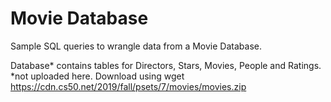 # Movie Database

Sample SQL queries to wrangle data from a Movie Database.

Database* contains tables for Directors, Stars, Movies, People and Ratings.
*not uploaded here. Download using wget https://cdn.cs50.net/2019/fall/psets/7/movies/movies.zip
